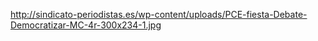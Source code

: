 http://sindicato-periodistas.es/wp-content/uploads/PCE-fiesta-Debate-Democratizar-MC-4r-300x234-1.jpg

